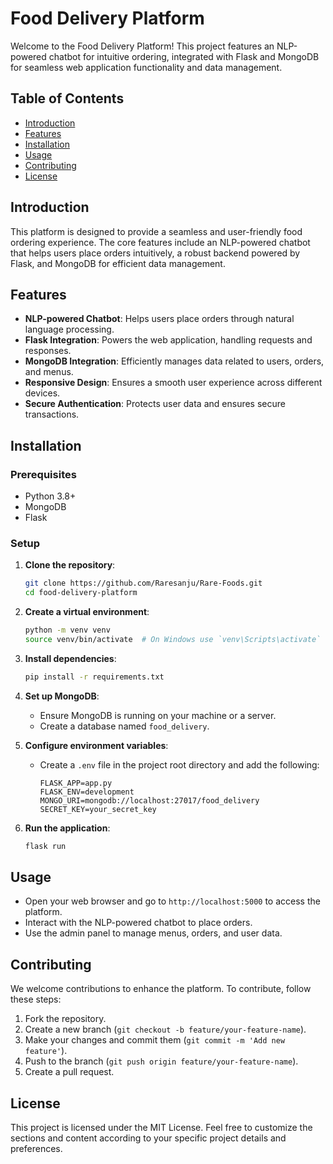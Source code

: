 
# Food Delivery Platform

Welcome to the Food Delivery Platform! This project features an NLP-powered chatbot for intuitive ordering, integrated with Flask and MongoDB for seamless web application functionality and data management.

## Table of Contents
- [Introduction](#introduction)
- [Features](#features)
- [Installation](#installation)
- [Usage](#usage)
- [Contributing](#contributing)
- [License](#license)

## Introduction

This platform is designed to provide a seamless and user-friendly food ordering experience. The core features include an NLP-powered chatbot that helps users place orders intuitively, a robust backend powered by Flask, and MongoDB for efficient data management.

## Features

- **NLP-powered Chatbot**: Helps users place orders through natural language processing.
- **Flask Integration**: Powers the web application, handling requests and responses.
- **MongoDB Integration**: Efficiently manages data related to users, orders, and menus.
- **Responsive Design**: Ensures a smooth user experience across different devices.
- **Secure Authentication**: Protects user data and ensures secure transactions.

## Installation

### Prerequisites

- Python 3.8+
- MongoDB
- Flask

### Setup

1. **Clone the repository**:
   ```bash
   git clone https://github.com/Raresanju/Rare-Foods.git
   cd food-delivery-platform
   ```

2. **Create a virtual environment**:
   ```bash
   python -m venv venv
   source venv/bin/activate  # On Windows use `venv\Scripts\activate`
   ```

3. **Install dependencies**:
   ```bash
   pip install -r requirements.txt
   ```

4. **Set up MongoDB**:
   - Ensure MongoDB is running on your machine or a server.
   - Create a database named `food_delivery`.

5. **Configure environment variables**:
   - Create a `.env` file in the project root directory and add the following:
     ```env
     FLASK_APP=app.py
     FLASK_ENV=development
     MONGO_URI=mongodb://localhost:27017/food_delivery
     SECRET_KEY=your_secret_key
     ```

6. **Run the application**:
   ```bash
   flask run
   ```

## Usage

- Open your web browser and go to `http://localhost:5000` to access the platform.
- Interact with the NLP-powered chatbot to place orders.
- Use the admin panel to manage menus, orders, and user data.

## Contributing

We welcome contributions to enhance the platform. To contribute, follow these steps:

1. Fork the repository.
2. Create a new branch (`git checkout -b feature/your-feature-name`).
3. Make your changes and commit them (`git commit -m 'Add new feature'`).
4. Push to the branch (`git push origin feature/your-feature-name`).
5. Create a pull request.

## License

This project is licensed under the MIT License. 
Feel free to customize the sections and content according to your specific project details and preferences.